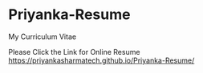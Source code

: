 # Priyanka-Resume
My Curriculum Vitae

Please Click the Link for Online Resume 
https://priyankasharmatech.github.io/Priyanka-Resume/
